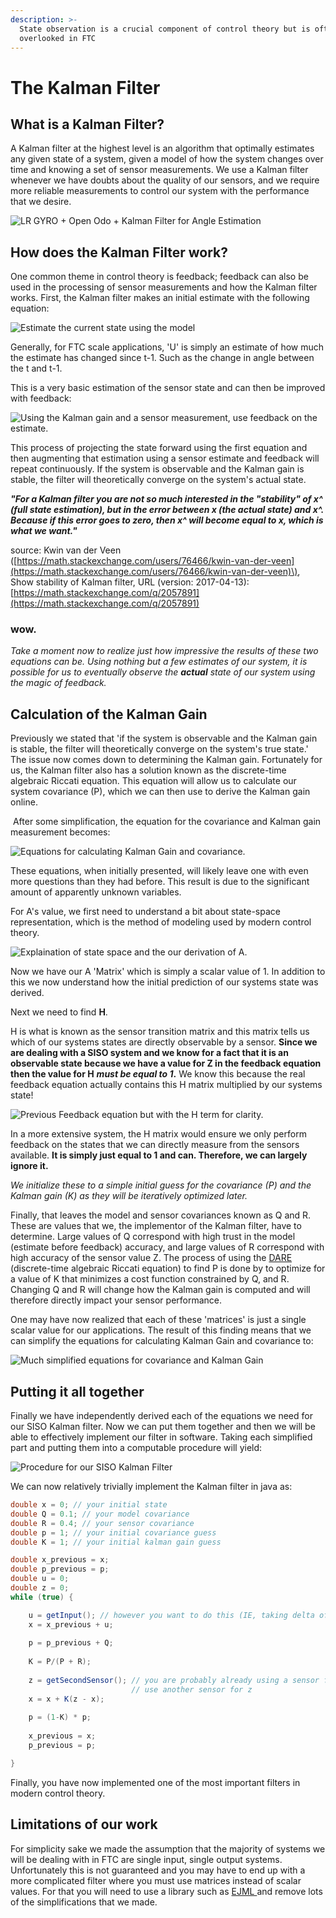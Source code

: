 ```yaml
---
description: >-
  State observation is a crucial component of control theory but is often
  overlooked in FTC
---
```


# The Kalman Filter

## What is a Kalman Filter?

A Kalman filter at the highest level is an algorithm that optimally estimates any given state of a system, given a model of how the system changes over time and knowing a set of sensor measurements. We use a Kalman filter whenever we have doubts about the quality of our sensors, and we require more reliable measurements to control our system with the performance that we desire.

![LR GYRO + Open Odo + Kalman Filter for Angle Estimation](../.gitbook/assets/optimal-sensor-estimation.png)

## How does the Kalman Filter work? 

One common theme in control theory is feedback; feedback can also be used in the processing of sensor measurements and how the Kalman filter works. First, the Kalman filter makes an initial estimate with the following equation:

![Estimate the current state using the model ](../.gitbook/assets/kalman-filter-state-projection%20%281%29.png)

Generally, for FTC scale applications, 'U' is simply an estimate of how much the estimate has changed since t-1. Such as the change in angle between the t and t-1.

This is a very basic estimation of the sensor state and can then be improved with feedback: 

![Using the Kalman gain and a sensor measurement, use feedback on the estimate.](../.gitbook/assets/kalman-gain-op.png)

This process of projecting the state forward using the first equation and then augmenting that estimation using a sensor estimate and feedback will repeat continuously. If the system is observable and the Kalman gain is stable, the filter will theoretically converge on the system's actual state.

_**"For a Kalman filter you are not so much interested in the "stability" of x^ \(full state estimation\), but in the error between x \(the actual state\) and x^. Because if this error goes to zero, then x^ will become equal to x, which is what we want."**_ 

source: Kwin van der Veen \([https://math.stackexchange.com/users/76466/kwin-van-der-veen](https://math.stackexchange.com/users/76466/kwin-van-der-veen)\), Show stability of Kalman filter, URL \(version: 2017-04-13\): [https://math.stackexchange.com/q/2057891](https://math.stackexchange.com/q/2057891)

### wow.

_Take a moment now to realize just how impressive the results of these two equations can be. Using nothing but a few estimates of our system, it is possible for us to eventually observe the **actual** state of our system using the magic of feedback._ 

## Calculation of the Kalman Gain 

Previously we stated that 'if the system is observable and the Kalman gain is stable, the filter will theoretically converge on the system's true state.' The issue now comes down to determining the Kalman gain. Fortunately for us, the Kalman filter also has a solution known as the discrete-time algebraic Riccati equation. This equation will allow us to calculate our system covariance \(P\), which we can then use to derive the Kalman gain online.

‌ After some simplification, the equation for the covariance and Kalman gain measurement becomes:

![Equations for calculating Kalman Gain and covariance.](../.gitbook/assets/kalman-gain-and-covariance-calculation.png)

These equations, when initially presented, will likely leave one with even more questions than they had before. This result is due to the significant amount of apparently unknown variables.

For A's value, we first need to understand a bit about state-space representation, which is the method of modeling used by modern control theory.

![Explaination of state space and the our derivation of A.  ](../.gitbook/assets/state-space-explaination.png)

Now we have our A 'Matrix' which is simply a scalar value of 1.  In addition to this we now understand how the initial prediction of our systems state was derived.  

Next we need to find **H**.

H is what is known as the sensor transition matrix and this matrix tells us which of our systems states are directly observable by a sensor.  **Since we are dealing with a SISO system and we know for a fact that it is an observable state because we have a value for Z in the feedback equation then the value for H** _**must be equal to 1**_**.**  We know this because the real feedback equation actually contains this H matrix multiplied by our systems state!

![Previous Feedback equation but with the H term for clarity.](../.gitbook/assets/real-feedback-term.png)

In a more extensive system, the H matrix would ensure we only perform feedback on the states that we can directly measure from the sensors available.  **It is simply just equal to 1 and can. Therefore, we can largely ignore it.** 

_We initialize these to a simple initial guess for the covariance \(P\) and the Kalman gain \(K\) as they will be iteratively optimized later._ 

Finally, that leaves the model and sensor covariances known as Q and R. These are values that we, the implementor of the Kalman filter, have to determine. Large values of Q correspond with high trust in the model \(estimate before feedback\) accuracy, and large values of R correspond with high accuracy of the sensor value Z. The process of using the [DARE ](https://en.wikipedia.org/wiki/Algebraic_Riccati_equation)\(discrete-time algebraic Riccati equation\) to find P is done by to optimize for a value of K that minimizes a cost function constrained by Q, and R. Changing Q and R will change how the Kalman gain is computed and will therefore directly impact your sensor performance. 

One may have now realized that each of these 'matrices' is just a single scalar value for our applications. The result of this finding means that we can simplify the equations for calculating Kalman Gain and covariance to:

![Much simplified equations for covariance and Kalman Gain ](../.gitbook/assets/covariance-and-kalman-gain-simplified-equation-derivation.png)

## Putting it all together

Finally we have independently derived each of the equations we need for our SISO Kalman filter.  Now we can put them together and then we will be able to effectively implement our filter in software.  Taking each simplified part and putting them into a computable procedure will yield: 

![Procedure for our SISO Kalman Filter](../.gitbook/assets/final-kalman-filter-derivation.png)

We can now relatively trivially implement the Kalman filter in java as:

```java
double x = 0; // your initial state
double Q = 0.1; // your model covariance
double R = 0.4; // your sensor covariance
double p = 1; // your initial covariance guess
double K = 1; // your initial kalman gain guess

double x_previous = x;
double p_previous = p;
double u = 0;
double z = 0; 
while (true) {

    u = getInput(); // however you want to do this (IE, taking delta of encoder)
    x = x_previous + u;
    
    p = p_previous + Q;
    
    K = P/(P + R);
    
    z = getSecondSensor(); // you are probably already using a sensor for u, 
                           // use another sensor for z
    x = x + K(z - x);
    
    p = (1-K) * p;
    
    x_previous = x;
    p_previous = p;

}
```

Finally, you have now implemented one of the most important filters in modern control theory.  

## Limitations of our work

For simplicity sake we made the assumption that the majority of systems we will be dealing with in FTC are single input, single output systems.  Unfortunately this is not guaranteed and you may have to end up with a more complicated filter where you must use matrices instead of scalar values.  For that you will need to use a library such as [EJML ](http://ejml.org/wiki/index.php?title=Main_Page)and remove lots of the simplifications that we made. 

